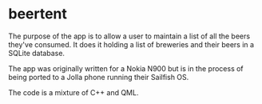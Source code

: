 beertent
========
The purpose of the app is to allow a user to maintain a list of all the beers they've consumed. It does it holding a list of breweries and their beers in a SQLite database.

The app was originally written for a Nokia N900 but is in the process of being ported to a Jolla phone running their Sailfish OS.

The code is a mixture of C++ and QML.
